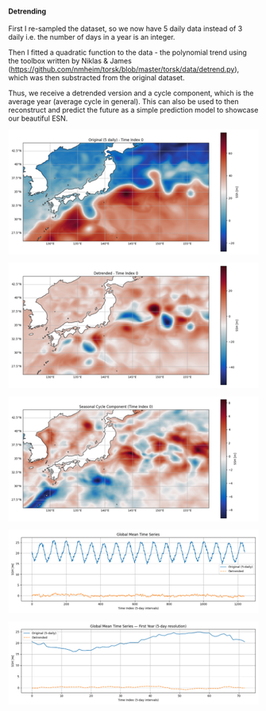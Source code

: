 #### **Detrending**

First I re-sampled the dataset, so we now have 5 daily data instead of 3 daily i.e. the number of days in a year is an integer. 

Then I fitted a quadratic function to the data - the polynomial trend using the toolbox written by Niklas & James (https://github.com/nmheim/torsk/blob/master/torsk/data/detrend.py), which was then substracted from the original dataset. 

Thus, we receive a detrended version and a cycle component, which is the average year (average cycle in general). This can also be used to then reconstruct and predict the future as a simple prediction model to showcase our beautiful ESN.

![Original](./Orginal_Kuro.png)


![Detrended](./Detrended_Kuro.png)


![Cycle](./Cycle_Kuro.png)



![Time_ser](./Time_ser_Kuro.png)


![Time_ser_1year](./Time_ser_1year_Kuro.png)

